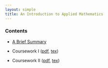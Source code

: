 ```yaml
---
layout: simple
title: An Introduction to Applied Mathematics
---
```

### Contents

  - [A Brief Summary](/study/year_1/An_Introduction_to_Applied_math/A_brief_Summary)
  
  -  Coursework I ([pdf](/study/year_1/An_Introduction_to_Applied_math/cousework/IAM_Coursework1.pdf), [tex](/fortex/IAM_Coursework1.tex))
  
  -  Coursework II ([pdf](/study/year_1/An_Introduction_to_Applied_math/cousework/IAM_Coursework2.pdf), [tex](/fortex/IAM_Coursework2.tex))